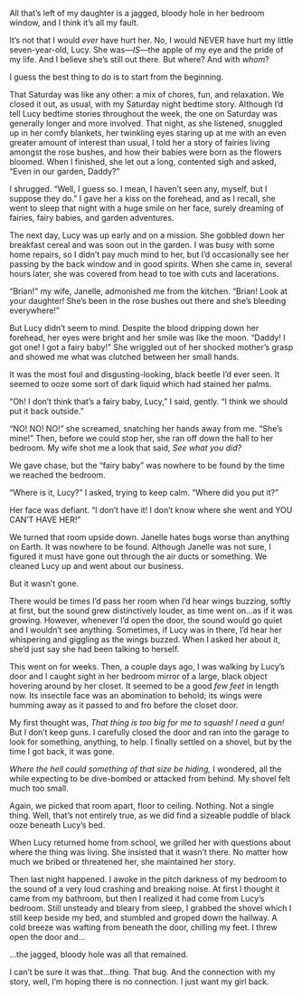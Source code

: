 All that’s left of my daughter is a jagged, bloody hole in her bedroom window, and I think it’s all my fault. 

It’s not that I would *ever* have hurt her. No, I would NEVER have hurt my little seven-year-old, Lucy. She was—*IS*—the apple of my eye and the pride of my life. And I believe she’s still out there. But where? And with *whom*?

I guess the best thing to do is to start from the beginning.

That Saturday was like any other: a mix of chores, fun, and relaxation. We closed it out, as usual, with my Saturday night bedtime story. Although I’d tell Lucy bedtime stories throughout the week, the one on Saturday was generally longer and more involved. That night, as she listened, snuggled up in her comfy blankets, her twinkling eyes staring up at me with an even greater amount of interest than usual, I told her a story of fairies living amongst the rose bushes, and how their babies were born as the flowers bloomed. When I finished, she let out a long, contented sigh and asked, “Even in our garden, Daddy?”

I shrugged. “Well, I guess so. I mean, I haven’t seen any, myself, but I suppose they do.” I gave her a kiss on the forehead, and as I recall, she went to sleep that night with a huge smile on her face, surely dreaming of fairies, fairy babies, and garden adventures.

The next day, Lucy was up early and on a mission. She gobbled down her breakfast cereal and was soon out in the garden. I was busy with some home repairs, so I didn’t pay much mind to her, but I’d occasionally see her passing by the back window and in good spirits. When she came in, several hours later, she was covered from head to toe with cuts and lacerations.

“Brian!” my wife, Janelle, admonished me from the kitchen. “Brian! Look at your daughter! She’s been in the rose bushes out there and she’s bleeding everywhere!”

But Lucy didn’t seem to mind. Despite the blood dripping down her forehead, her eyes were bright and her smile was like the moon. “Daddy! I got one! I got a fairy baby!” She wriggled out of her shocked mother’s grasp and showed me what was clutched between her small hands.

It was the most foul and disgusting-looking, black beetle I’d ever seen. It seemed to ooze some sort of dark liquid which had stained her palms.

“Oh! I don’t think that’s a fairy baby, Lucy,” I said, gently. “I think we should put it back outside.”

“NO! NO! NO!” she screamed, snatching her hands away from me. “She’s mine!” Then, before we could stop her, she ran off down the hall to her bedroom. My wife shot me a look that said, *See what you did?*

We gave chase, but the “fairy baby” was nowhere to be found by the time we reached the bedroom.

“Where is it, Lucy?” I asked, trying to keep calm. “Where did you put it?”

Her face was defiant. “I don’t have it! I don’t know where she went and YOU CAN’T HAVE HER!”

We turned that room upside down. Janelle hates bugs worse than anything on Earth. It was nowhere to be found. Although Janelle was not sure, I figured it must have gone out through the air ducts or something. We cleaned Lucy up and went about our business.

But it wasn’t gone. 

There would be times I’d pass her room when I’d hear wings buzzing, softly at first, but the sound grew distinctively louder, as time went on…as if it was growing. However, whenever I’d open the door, the sound would go quiet and I wouldn’t see anything. Sometimes, if Lucy was in there, I’d hear her whispering and giggling as the wings buzzed. When I asked her about it, she’d just say she had been talking to herself. 

This went on for weeks. Then, a couple days ago, I was walking by Lucy’s door and I caught sight in her bedroom mirror of a large, black object hovering around by her closet. It seemed to be a good *few feet* in length now. Its insectile face was an abomination to behold; its wings were humming away as it passed to and fro before the closet door. 

My first thought was, *That thing is too big for me to squash! I need a gun!* But I don’t keep guns. I carefully closed the door and ran into the garage to look for something, anything, to help. I finally settled on a shovel, but by the time I got back, it was gone. 

*Where the hell could something of that size be hiding,* I wondered, all the while expecting to be dive-bombed or attacked from behind. My shovel felt much too small.

Again, we picked that room apart, floor to ceiling. Nothing. Not a single thing. Well, that’s not entirely true, as we did find a sizeable puddle of black ooze beneath Lucy’s bed.

When Lucy returned home from school, we grilled her with questions about where the thing was living. She insisted that it wasn’t there. No matter how much we bribed or threatened her, she maintained her story.

Then last night happened. I awoke in the pitch darkness of my bedroom to the sound of a very loud crashing and breaking noise. At first I thought it came from my bathroom, but then I realized it had come from Lucy’s bedroom. Still unsteady and bleary from sleep, I grabbed the shovel which I still keep beside my bed, and stumbled and groped down the hallway. A cold breeze was wafting from beneath the door, chilling my feet. I threw open the door and…

…the jagged, bloody hole was all that remained.

I can’t be sure it was that…thing. That bug. And the connection with my story, well, I’m hoping there is no connection. I just want my girl back.